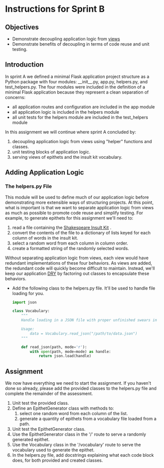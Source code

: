 # Instructions for Sprint B

## Objectives

- Demonstrate decoupling application logic from [views](http://flask.pocoo.org/docs/1.0/views/)
- Demonstrate benefits of decoupling in terms of code reuse and unit testing.

## Introduction

In sprint A we defined a minimal Flask application project structure as a Python package with four modules: \_\_init\_\_.py, app.py, helpers.py, and test_helpers.py. The four modules were included in the definition of a minimal Flask application because they represent a clean separation of concerns:

- all application routes and configuration are included in the app module
- all application logic is included in the helpers module
- all unit tests for the helpers module are included in the test_helpers module

In this assignment we will continue where sprint A concluded by:

1. decoupling application logic from views using "helper" functions and classes.
2. unit testing blocks of application logic.
3. serving views of epithets and the insult kit vocabulary.

## Adding Application Logic

### The helpers.py File

This module will be used to define much of our application logic before demonstrating more extensible ways of structuring projects. At this point, what is important is that we want to separate application logic from views as much as possible to promote code reuse and simplify testing. For example, to generate epithets for this assignment we'll need to:

1. read a file containing the [Shakespeare Insult Kit](http://www.pangloss.com/seidel/shake_rule.html) .
2. convert the contents of the file to a dictionary of lists keyed for each column of words in the insult kit.
3. select a random word from each column in column order.
4. create a formatted string of the randomly selected words.

Without separating application logic from views, each view would have redundant implementations of these four behaviors. As views are added, the redundant code will quickly become difficult to maintain. Instead, we'll keep our application [DRY](https://code.tutsplus.com/tutorials/3-key-software-principles-you-must-understand--net-25161) by factoring out classes to encapsulate these behaviors.

- Add the following class to the helpers.py file. It'll be used to handle file loading for you.

    ```python
    import json

    class Vocabulary:
        """
        Handle loading in a JSON file with proper unfinished swears in it!

        Usage:
            data = Vocabulary.read_json("/path/to/data.json")
        """

        def read_json(path, mode='r'):
            with open(path, mode=mode) as handle:
                return json.load(handle)
    ```

## Assignment

We now have everything we need to start the assignment. If you haven't done so already, please add the provided classes to the helpers.py file and complete the remainder of the assessment.

1. Unit test the provided class.
2. Define an EpithetGenerator class with methods to:
    1. select one random word from each column of the list.
    2. generate a quantity of epithets from a vocabulary file loaded from a path.
3. Unit test the EpithetGenerator class.
4. Use the EpithetGenerator class in the '/' route to serve a randomly generated epithet.
5. Use the Vocabulary class in the '/vocabulary' route to serve the vocabulary used to generate the epithet.
6. In the helpers.py file, add docstrings explaining what each code block does, for both provided and created classes.
